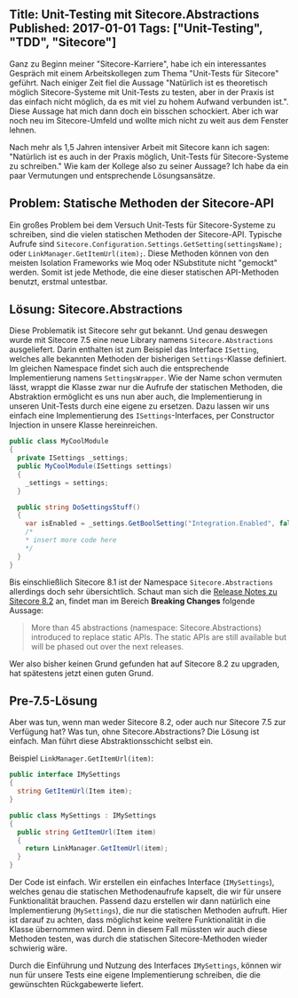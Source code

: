 Title: Unit-Testing mit Sitecore.Abstractions
Published: 2017-01-01
Tags: ["Unit-Testing", "TDD", "Sitecore"]
---
Ganz zu Beginn meiner "Sitecore-Karriere", habe ich ein interessantes Gespräch mit einem Arbeitskollegen zum Thema "Unit-Tests für Sitecore" geführt.
Nach einiger Zeit fiel die Aussage "Natürlich ist es theoretisch möglich Sitecore-Systeme mit Unit-Tests zu testen,
aber in der Praxis ist das einfach nicht möglich, da es mit viel zu hohem Aufwand verbunden ist.".
Diese Aussage hat mich dann doch ein bisschen schockiert. Aber ich war noch neu im Sitecore-Umfeld und wollte mich nicht zu weit aus dem Fenster lehnen.

Nach mehr als 1,5 Jahren intensiver Arbeit mit Sitecore kann ich sagen: "Natürlich ist es auch in der Praxis möglich, Unit-Tests für Sitecore-Systeme
zu schreiben."
Wie kam der Kollege also zu seiner Aussage? Ich habe da ein paar Vermutungen und entsprechende Lösungsansätze.

## Problem: Statische Methoden der Sitecore-API

Ein großes Problem bei dem Versuch Unit-Tests für Sitecore-Systeme zu schreiben, sind die vielen statischen Methoden der Sitecore-API.
Typische Aufrufe sind `Sitecore.Configuration.Settings.GetSetting(settingsName);` oder `LinkManager.GetItemUrl(item);`.
Diese Methoden können von den meisten Isolation Frameworks wie Moq oder NSubstitute nicht "gemockt" werden. Somit ist jede Methode,
die eine dieser statischen API-Methoden benutzt, erstmal untestbar<!-- Read More -->.

## Lösung: Sitecore.Abstractions

Diese Problematik ist Sitecore sehr gut bekannt. Und genau deswegen wurde mit Sitecore 7.5 eine neue Library namens `Sitecore.Abstractions` ausgeliefert.
Darin enthalten ist zum Beispiel das Interface `ISetting`, welches alle bekannten Methoden der bisherigen `Settings`-Klasse definiert.
Im gleichen Namespace findet sich auch die entsprechende Implementierung namens `SettingsWrapper`.
Wie der Name schon vermuten lässt, wrappt die Klasse zwar nur die Aufrufe der statischen Methoden, die Abstraktion ermöglicht es uns nun aber auch,
die Implementierung in unseren Unit-Tests durch eine eigene zu ersetzen. Dazu lassen wir uns einfach eine Implementierung des `ISettings`-Interfaces,
per Constructor Injection in unsere Klasse hereinreichen.

```csharp
public class MyCoolModule
{
  private ISettings _settings;
  public MyCoolModule(ISettings settings)
  {
    _settings = settings;
  }

  public string DoSettingsStuff()
  {
    var isEnabled = _settings.GetBoolSetting("Integration.Enabled", false);
    /*
    * insert more code here
    */
  }
}
```

Bis einschließlich Sitecore 8.1 ist der Namespace `Sitecore.Abstractions` allerdings doch sehr übersichtlich.
Schaut man sich die [Release Notes zu Sitecore 8.2](https://dev.sitecore.net/Downloads/Sitecore%20Experience%20Platform/82/Sitecore%20Experience%20Platform%2082%20Initial%20Release/Release%20Notes) an,
findet man im Bereich **Breaking Changes** folgende Aussage:

> ​More than 45 abstractions (namespace: Sitecore.Abstractions) introduced to replace static APIs.
> The static APIs are still available but will be phased out over the next releases.

Wer also bisher keinen Grund gefunden hat auf Sitecore 8.2 zu upgraden, hat spätestens jetzt einen guten Grund.

## Pre-7.5-Lösung

Aber was tun, wenn man weder Sitecore 8.2, oder auch nur Sitecore 7.5 zur Verfügung hat? Was tun, ohne Sitecore.Abstractions?
Die Lösung ist einfach. Man führt diese Abstraktionsschicht selbst ein.

Beispiel `LinkManager.GetItemUrl(item)`:

```csharp
public interface IMySettings
{
  string GetItemUrl(Item item);
}

public class MySettings : IMySettings
{
  public string GetItemUrl(Item item)
  {
    return LinkManager.GetItemUrl(item);
  }
}
```

Der Code ist einfach. Wir erstellen ein einfaches Interface (`IMySettings`), welches genau die statischen Methodenaufrufe kapselt,
die wir für unsere Funktionalität brauchen. Passend dazu erstellen wir dann natürlich eine Implementierung (`MySettings`), die nur
die statischen Methoden aufruft. Hier ist darauf zu achten, dass möglichst keine weitere Funktionalität in die Klasse übernommen wird.
Denn in diesem Fall müssten wir auch diese Methoden testen, was durch die statischen Sitecore-Methoden wieder schwierig wäre.

Durch die Einführung und Nutzung des Interfaces `IMySettings`, können wir nun für unsere Tests eine eigene Implementierung schreiben,
die die gewünschten Rückgabewerte liefert.
